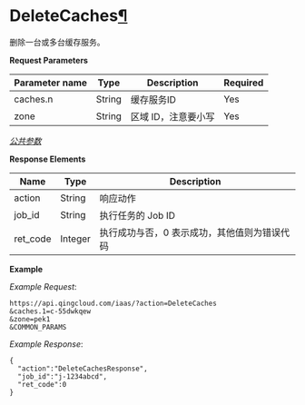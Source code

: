 ---
---

# DeleteCaches[¶](#deletecaches "永久链接至标题")

删除一台或多台缓存服务。

**Request Parameters**

| Parameter name | Type | Description | Required |
| --- | --- | --- | --- |
| caches.n | String | 缓存服务ID | Yes |
| zone | String | 区域 ID，注意要小写 | Yes |

[_公共参数_](../../common/parameters.html#api-common-parameters)

**Response Elements**

| Name | Type | Description |
| --- | --- | --- |
| action | String | 响应动作 |
| job_id | String | 执行任务的 Job ID |
| ret_code | Integer | 执行成功与否，0 表示成功，其他值则为错误代码 |

**Example**

_Example Request_:

```
https://api.qingcloud.com/iaas/?action=DeleteCaches
&caches.1=c-55dwkqew
&zone=pek1
&COMMON_PARAMS
```

_Example Response_:

```
{
  "action":"DeleteCachesResponse",
  "job_id":"j-1234abcd",
  "ret_code":0
}
```
